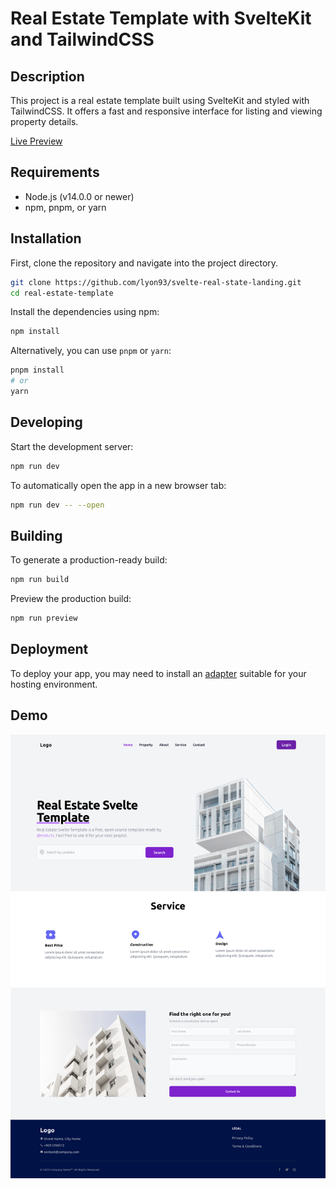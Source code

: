 
# Real Estate Template with SvelteKit and TailwindCSS

## Description

This project is a real estate template built using SvelteKit and styled with TailwindCSS. It offers a fast and responsive interface for listing and viewing property details.

[Live Preview](#https://svelte-real-state-landing.vercel.app/)

## Requirements

- Node.js (v14.0.0 or newer)
- npm, pnpm, or yarn

## Installation

First, clone the repository and navigate into the project directory.

```bash
git clone https://github.com/lyon93/svelte-real-state-landing.git
cd real-estate-template
```

Install the dependencies using npm:

```bash
npm install
```

Alternatively, you can use `pnpm` or `yarn`:

```bash
pnpm install
# or
yarn
```

## Developing

Start the development server:

```bash
npm run dev
```

To automatically open the app in a new browser tab:

```bash
npm run dev -- --open
```

## Building

To generate a production-ready build:

```bash
npm run build
```

Preview the production build:

```bash
npm run preview
```

## Deployment

To deploy your app, you may need to install an [adapter](https://kit.svelte.dev/docs#adapters) suitable for your hosting environment.

## Demo

![Real Estate Template Demo](./static/images/demo.png)